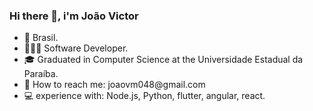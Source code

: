 ### Hi there 👋, i'm João Victor

<ul>
  <li>
    🌱 Brasil.
  </li>
  <li>
    👨🏻‍💻 Software Developer.
  </li>
  <li>
    🎓 Graduated in Computer Science at the Universidade Estadual da Paraíba.
  </li>
  <li>
    📧 How to reach me: joaovm048@gmail.com
  </li>
  <li>
    💻 experience with: Node.js, Python, flutter, angular, react.
  </li>
</ul>
